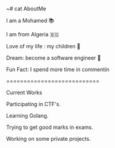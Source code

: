 ~# cat AboutMe

I am a Mohamed 📚

I am from Algeria 🇧🇩

Love of my life : my children 🛌

Dream: become a software engineer 💸

Fun Fact: I spend more time in commentin

===========================

Current Works

Participating in CTF's.

Learning Golang.

Trying to get good marks in exams.

Working on some private projects.
